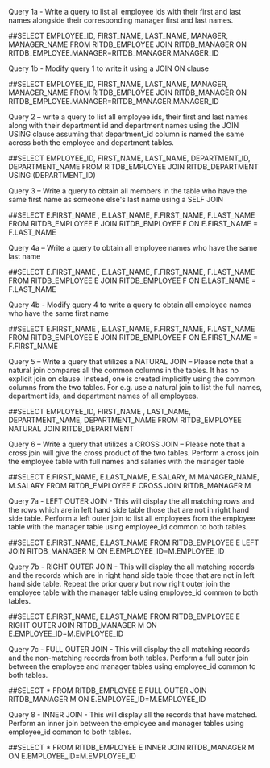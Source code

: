 Query 1a - Write a query to list all employee ids with their first and last names alongside their corresponding manager first and last names. 

##SELECT EMPLOYEE_ID, FIRST_NAME, LAST_NAME, MANAGER, MANAGER_NAME FROM RITDB_EMPLOYEE JOIN RITDB_MANAGER ON RITDB_EMPLOYEE.MANAGER=RITDB_MANAGER.MANAGER_ID

Query 1b - Modify query 1 to write it using a JOIN ON clause

##SELECT EMPLOYEE_ID, FIRST_NAME, LAST_NAME, MANAGER, MANAGER_NAME FROM RITDB_EMPLOYEE JOIN RITDB_MANAGER ON RITDB_EMPLOYEE.MANAGER=RITDB_MANAGER.MANAGER_ID

Query 2 – write a query to list all employee ids, their first and last names along with their department id and department names using the JOIN USING clause assuming that department_id column is named the same across both the employee and department tables. 

##SELECT EMPLOYEE_ID, FIRST_NAME, LAST_NAME, DEPARTMENT_ID, DEPARTMENT_NAME FROM RITDB_EMPLOYEE JOIN RITDB_DEPARTMENT USING (DEPARTMENT_ID)

Query 3 – Write a query to obtain all members in the table who have the same first name as someone else's last name using a SELF JOIN

##SELECT E.FIRST_NAME , E.LAST_NAME, F.FIRST_NAME, F.LAST_NAME FROM RITDB_EMPLOYEE E JOIN RITDB_EMPLOYEE F ON E.FIRST_NAME = F.LAST_NAME

Query 4a – Write a query to obtain all employee names who have the same last name

##SELECT E.FIRST_NAME , E.LAST_NAME, F.FIRST_NAME, F.LAST_NAME FROM RITDB_EMPLOYEE E JOIN RITDB_EMPLOYEE F ON E.LAST_NAME = F.LAST_NAME

Query 4b - Modify query 4 to write a query to obtain all employee names who have the same first name

##SELECT E.FIRST_NAME , E.LAST_NAME, F.FIRST_NAME, F.LAST_NAME FROM RITDB_EMPLOYEE E JOIN RITDB_EMPLOYEE F ON E.FIRST_NAME = F.FIRST_NAME

Query 5 – Write a query that utilizes a NATURAL JOIN – Please note that a natural join compares all the common columns in the tables. It has no explicit join on clause. Instead, one is created implicitly using the common columns from the two tables. For e.g. use a natural join to list the full names, department ids, and department names of all employees.

##SELECT EMPLOYEE_ID, FIRST_NAME , LAST_NAME, DEPARTMENT_NAME, DEPARTMENT_NAME FROM RITDB_EMPLOYEE NATURAL JOIN RITDB_DEPARTMENT

Query 6 – Write a query that utilizes a CROSS JOIN – Please note that a cross join will give the cross product of the two tables. Perform a cross join the employee table with full names and salaries with the manager table

##SELECT E.FIRST_NAME, E.LAST_NAME, E.SALARY, M.MANAGER_NAME, M.SALARY FROM RITDB_EMPLOYEE E CROSS JOIN RITDB_MANAGER M

Query 7a - LEFT OUTER JOIN - This will display the all matching rows and the rows which are in left hand side table those that are not in right hand side table. Perform a left outer join to list all employees from the employee table with the manager table using employee_id common to both tables.

##SELECT E.FIRST_NAME, E.LAST_NAME FROM RITDB_EMPLOYEE E LEFT JOIN RITDB_MANAGER M ON E.EMPLOYEE_ID=M.EMPLOYEE_ID

Query 7b - RIGHT OUTER JOIN - This will display the all matching records and the records which are in right hand side table those that are not in left hand side table. Repeat the prior query but now right outer join the employee table with the manager table using employee_id common to both tables.

##SELECT E.FIRST_NAME, E.LAST_NAME FROM RITDB_EMPLOYEE E RIGHT OUTER JOIN RITDB_MANAGER M ON E.EMPLOYEE_ID=M.EMPLOYEE_ID

Query 7c - FULL OUTER JOIN - This will display the all matching records and the non-matching records from both tables. Perform a full outer join between the employee and manager tables using employee_id common to both tables.

##SELECT * FROM RITDB_EMPLOYEE E FULL OUTER JOIN RITDB_MANAGER M ON E.EMPLOYEE_ID=M.EMPLOYEE_ID

Query 8 - INNER JOIN - This will display all the records that have matched. Perform an inner join between the employee and manager tables using employee_id common to both tables.

##SELECT * FROM RITDB_EMPLOYEE E INNER JOIN RITDB_MANAGER M ON E.EMPLOYEE_ID=M.EMPLOYEE_ID
